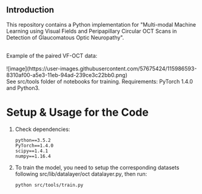 ## Introduction
This repository contains a Python implementation for "Multi-modal Machine Learning using Visual Fields and Peripapillary Circular OCT Scans in Detection of Glaucomatous Optic Neuropathy".

<br>
Example of the paired VF-OCT data:
<br>
<br>
![image](https://user-images.githubusercontent.com/57675424/115986593-8310af00-a5e3-11eb-94ad-239ce3c22bb0.png)

<br>
See src/tools folder of notebooks for training. Requirements:  PyTorch 1.4.0 and Python3.

# Setup & Usage for the Code
1. Check dependencies:
   ```shell
   python==3.5.2
   PyTorch==1.4.0
   scipy==1.4.1
   numpy==1.16.4
   ```
   
2. To train the model, you need to setup the corresponding datasets following src/lib/datalayer/oct datalayer.py, then run:
   ```shell
   python src/tools/train.py
   ```
